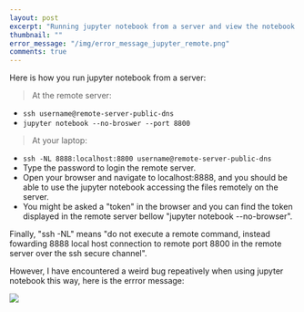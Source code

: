 ```yaml
---
layout: post
excerpt: "Running jupyter notebook from a server and view the notebook in your laptop browser via ssh"
thumbnail: ""
error_message: "/img/error_message_jupyter_remote.png"
comments: true
---
```

Here is how you run jupyter notebook from a server:  
> At the remote server:  
* `ssh username@remote-server-public-dns`  
* `jupyter notebook --no-broswer --port 8800`  

> At your laptop:  
* `ssh -NL 8888:localhost:8800 username@remote-server-public-dns`  
* Type the password to login the remote server.  
* Open your browser and navigate to localhost:8888, and you should be able to use the jupyter notebook accessing the files remotely on the server.  
* You might be asked a "token" in the browser and you can find the token displayed in the remote server bellow "jupyter notebook --no-browser".  

Finally, "ssh -NL" means "do not execute a remote command, instead fowarding 8888 local host connection to remote port 8800 in the remote server over the ssh secure channel".

However, I have encountered a weird bug repeatively when using jupyter notebook this way, here is the errror message:
<div class="imgcap">
    <img src="{{ page.error_message }}" >
</div>
